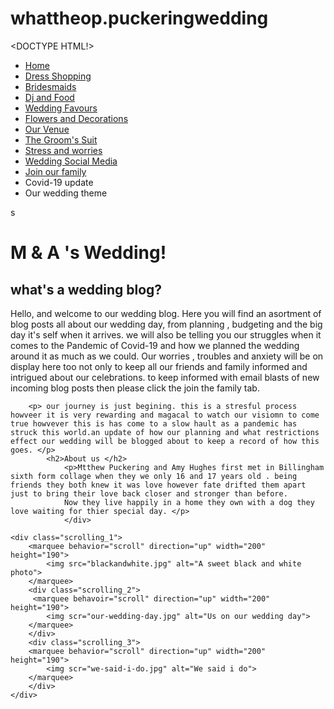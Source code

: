 # whattheop.puckeringwedding
<DOCTYPE HTML!> 
<html>
    <head>
        <body>
            <div class="container">
        <link href="maincss.css" rel="stylesheet" style="css">
        <link href="maincss.css" rel="stylesheet" style="css">
        <nav class="site-nav">
            <ul class="group">
                <li><a href="home.html">Home</a></li>
                <li><a href="dressshopping.html">Dress Shopping</a></li>
                <li><a href="bridesmaids.html">Bridesmaids</a></li>
                <li><a href="djandfood.html">Dj and Food</a></li>
                <li><a href="favours.html">Wedding Favours</a></li>
                <li><a href="flowersanddecs.html">Flowers and Decorations</a></li>
                <li><a href="venues.html">Our Venue</a></li>
                <li><a href="suitshopping.html">The Groom's Suit</a></li>
                <li><a href="stressesandworries.html">Stress and worries</a></li>
                <li><a class="socialmedia" href="socialmedia.html" >Wedding Social Media</a></li>
                <div cass="adjust">
                <li><a href="jointhefamily.html"> Join our family</a></li>
                <li><a herf="covid-19update.html"> Covid-19 update</a></li>
                <li> <a herf="themes.html"> Our wedding theme</a></li>
                </div>
            </ul>
        </nav>s
            <div calss="content-area" position: relative;>
        <h1>M & A 's Wedding!</h1>
        <h2> what's a wedding blog?</h2>
        <p>Hello, and welcome to our wedding blog. Here you will find an asortment of blog posts all about our wedding day, from planning , budgeting and the big day it's self when it arrives. we will also be telling you our struggles when it comes to the Pandemic of Covid-19 and how we planned the wedding around it as much as we could. Our worries , troubles and anxiety will be on display here too not only to keep all our friends and family informed and intrigued about our celebrations.
        to keep informed with email blasts of new incoming blog posts then please click the join the family tab.</p>  

        <p> our journey is just begining. this is a stresful process howveer it is very rewarding and magacal to watch our visiomn to come true howvever this is has come to a slow hault as a pandemic has struck this world.an update of how our planning and what restrictions effect our wedding will be blogged about to keep a record of how this goes. </p>
            <h2>About us </h2>
                <p>Mtthew Puckering and Amy Hughes first met in Billingham sixth form collage when they we only 16 and 17 years old . being friends they both knew it was love however fate drifted them apart just to bring their love back closer and stronger than before. 
                Now they live happily in a home they own with a dog they love waiting for thier special day. </p>
                </div>

    <div class="scrolling_1">
        <marquee behavior="scroll" direction="up" width="200" height="190">
            <img src="blackandwhite.jpg" alt="A sweet black and white photo">
        </marquee> 
        <div class="scrolling_2">
         <marquee behavoir="scroll" direction="up" width="200" height="190">
            <img scr="our-wedding-day.jpg" alt="Us on our wedding day">
        </marquee>
        </div>
        <div class="scrolling_3">
        <marquee behavior="scroll" direction="up" width="200" height="190">
            <img scr="we-said-i-do.jpg" alt="We said i do">
        </marquee>
        </div>
    </div>
</div>
</body>       
</head>
    </html>
</DOCTYPE>
